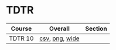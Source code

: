# TDTR

| Course | Overall | Section |
| ------ | ------- | ------- |
| TDTR 10 | [csv](https://github.com/UCSD-Historical-Enrollment-Data/2022Fall/blob/main/overall/TDTR%2010.csv), [png](https://raw.githubusercontent.com/UCSD-Historical-Enrollment-Data/2022Fall/main/plot_overall/TDTR%2010.png), [wide](https://raw.githubusercontent.com/UCSD-Historical-Enrollment-Data/2022Fall/main/plot_overall_wide/TDTR%2010.png) |  |
